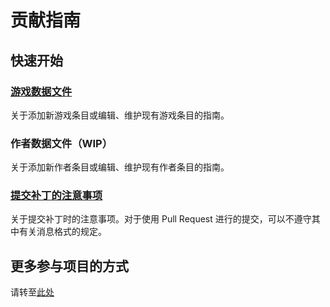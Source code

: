 # 贡献指南

## 快速开始

### [游戏数据文件](contribute_guide/game.zh-cn.md)

关于添加新游戏条目或编辑、维护现有游戏条目的指南。

### 作者数据文件（WIP）

关于添加新作者条目或编辑、维护现有作者条目的指南。

### [提交补丁的注意事项](contribute_guide/patches-submitting.zh-cn.md)

关于提交补丁时的注意事项。对于使用 Pull Request 进行的提交，可以不遵守其中有关消息格式的规定。

## 更多参与项目的方式

请转至[此处](Get-Involved.zh-cn.md)
